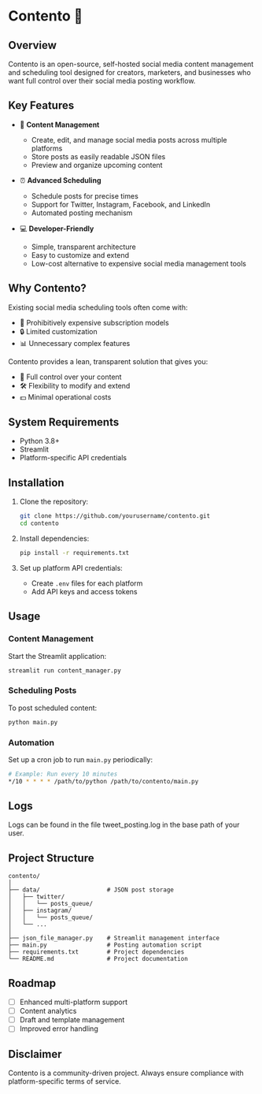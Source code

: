 # Contento 🚀

## Overview

Contento is an open-source, self-hosted social media content management and scheduling tool designed for creators, marketers, and businesses who want full control over their social media posting workflow.

## Key Features

- 📝 **Content Management**
  - Create, edit, and manage social media posts across multiple platforms
  - Store posts as easily readable JSON files
  - Preview and organize upcoming content

- ⏰ **Advanced Scheduling**
  - Schedule posts for precise times
  - Support for Twitter, Instagram, Facebook, and LinkedIn
  - Automated posting mechanism

- 💻 **Developer-Friendly**
  - Simple, transparent architecture
  - Easy to customize and extend
  - Low-cost alternative to expensive social media management tools

## Why Contento?

Existing social media scheduling tools often come with:

- 💸 Prohibitively expensive subscription models
- 🔒 Limited customization
- 📊 Unnecessary complex features

Contento provides a lean, transparent solution that gives you:

- 💯 Full control over your content
- 🛠 Flexibility to modify and extend
- 💵 Minimal operational costs

## System Requirements

- Python 3.8+
- Streamlit
- Platform-specific API credentials

## Installation

1. Clone the repository:

   ```bash
   git clone https://github.com/yourusername/contento.git
   cd contento
   ```

2. Install dependencies:

   ```bash
   pip install -r requirements.txt
   ```

3. Set up platform API credentials:
   - Create `.env` files for each platform
   - Add API keys and access tokens

## Usage

### Content Management

Start the Streamlit application:

```bash
streamlit run content_manager.py
```

### Scheduling Posts

To post scheduled content:

```bash
python main.py
```

### Automation

Set up a cron job to run `main.py` periodically:

```bash
# Example: Run every 10 minutes
*/10 * * * * /path/to/python /path/to/contento/main.py
```

## Logs

Logs can be found in the file tweet_posting.log in the base path of your user.

## Project Structure

```
contento/
│
├── data/                   # JSON post storage
│   ├── twitter/
│   │   └── posts_queue/
│   ├── instagram/
│   │   └── posts_queue/
│   └── ...
│
├── json_file_manager.py    # Streamlit management interface
├── main.py                 # Posting automation script
├── requirements.txt        # Project dependencies
└── README.md               # Project documentation
```

## Roadmap

- [ ] Enhanced multi-platform support
- [ ] Content analytics
- [ ] Draft and template management
- [ ] Improved error handling

## Disclaimer

Contento is a community-driven project. Always ensure compliance with platform-specific terms of service.
